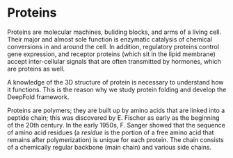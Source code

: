 # Proteins

Proteins are molecular machines, buliding blocks, and arms of a living cell.
Their major and almost sole function is enzymatic catalysis of chemical conversions in and around the cell.
In addition, regulatory proteins control gene expression, and receptor proteins (which sit in the lipid membrane) accept inter-cellular signals that are often transmitted by hormones, which are proteins as well.

A knowledge of the 3D structure of protein is necessary to understand how it functions.
This is the reason why we study protein folding and develop the DeepFold framework.

Proteins are polymers; they are built up by amino acids that are linked into a peptide chain; this was discovered by E. Fischer as early as the beginning of the 20th century.
In the early 1950s, F. Sanger showed that the sequence of amino acid residues (a *residue* is the portion of a free amino acid that remains after polymerization) is unique for each protein.
The chain consists of a chemically regular backbone (main chain) and various side chains.
